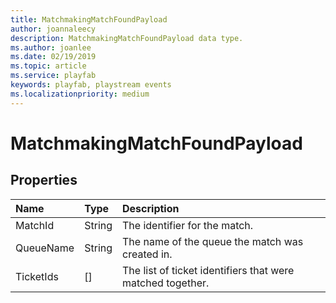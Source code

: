 ```yaml
---
title: MatchmakingMatchFoundPayload
author: joannaleecy
description: MatchmakingMatchFoundPayload data type.
ms.author: joanlee
ms.date: 02/19/2019
ms.topic: article
ms.service: playfab
keywords: playfab, playstream events
ms.localizationpriority: medium
---
```


# MatchmakingMatchFoundPayload

## Properties

|Name|Type|Description|
| :--------------------|:-------------------|:----------------------|
|MatchId|String|The identifier for the match.|
|QueueName|String|The name of the queue the match was created in.|
|TicketIds|[]|The list of ticket identifiers that were matched together.|
